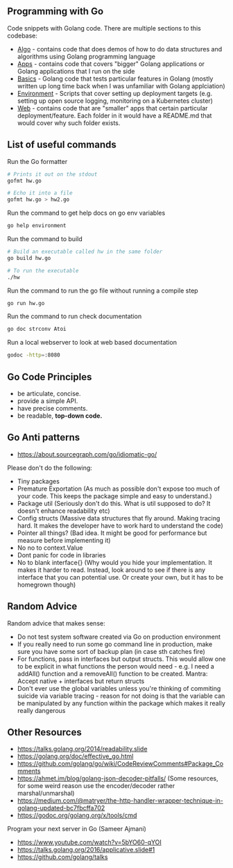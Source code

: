## Programming with Go

Code snippets with Golang code. There are multiple sections to this codebase:

- [Algo](/Algo) - contains code that does demos of how to do data structures and algorithms using Golang programming language
- [Apps](/Apps) - contains code that covers "bigger" Golang applications or Golang applications that I run on the side
- [Basics](/Basics) - Golang code that tests particular features in Golang (mostly written up long time back when I was unfamiliar with Golang applciation)
- [Environment](/Environment) - Scripts that cover setting up deployment targets (e.g. setting up open source logging, monitoring on a Kubernetes cluster)
- [Web](/Web) - contains code that are "smaller" apps that certain particular deployment/feature. Each folder in it would have a README.md that would cover why such folder exists.

## List of useful commands

Run the Go formatter
```bash
# Prints it out on the stdout
gofmt hw.go

# Echo it into a file
gofmt hw.go > hw2.go
```

Run the command to get help docs on go env variables
```bash
go help environment
```

Run the command to build 
```bash
# Build an executable called hw in the same folder
go build hw.go

# To run the executable
./hw
```

Run the command to run the go file without running a compile step
```bash
go run hw.go
```

Run the command to run check documentation
```bash
go doc strconv Atoi
```

Run a local webserver to look at web based documentation 
```bash
godoc -http=:8080
```

## Go Code Principles

- be articulate, concise.
- provide a simple API.
- have precise comments.
- be readable, **top-down code.**


## Go Anti patterns

- https://about.sourcegraph.com/go/idiomatic-go/

Please don't do the following:
- Tiny packages
- Premature Exportation (As much as possible don't expose too much of your code. This keeps the package simple and easy to understand.)
- Package util (Seriously don't do this. What is util supposed to do? It doesn't enhance readability etc)
- Config structs (Massive data structures that fly around. Making tracing hard. It makes the developer have to work hard to understand the code)
- Pointer all things? (Bad idea. It might be good for performance but measure before implementing it)
- No no to context.Value
- Dont panic for code in libraries
- No to blank interface{} (Why would you hide your implementation. It makes it harder to read. Instead, look around to see if there is any interface that you can potential use. Or create your own, but it has to be homegrown though)


## Random Advice

Random advice that makes sense:

- Do not test system software created via Go on production environment
- If you really need to run some go command line in production, make sure you have some sort of backup plan (in case sth catches fire)
- For functions, pass in interfaces but output structs. This would allow one to be explicit in what functions the person would need - e.g. I need a addAll() function and a removeAll() function to be created. Mantra: Accept native + interfaces but return structs
- Don't ever use the global variables unless you're thinking of commiting suicide via variable tracing - reason for not doing is that the variable can be manipulated by any function within the package which makes it really really dangerous



## Other Resources

- https://talks.golang.org/2014/readability.slide
- https://golang.org/doc/effective_go.html
- https://github.com/golang/go/wiki/CodeReviewComments#Package_Comments
- https://ahmet.im/blog/golang-json-decoder-pitfalls/ (Some resources, for some weird reason use the encoder/decoder rather marshal/unmarshal)
- https://medium.com/@matryer/the-http-handler-wrapper-technique-in-golang-updated-bc7fbcffa702
- https://godoc.org/golang.org/x/tools/cmd

Program your next server in Go (Sameer Ajmani)
- https://www.youtube.com/watch?v=5bYO60-qYOI
- https://talks.golang.org/2016/applicative.slide#1
- https://github.com/golang/talks


